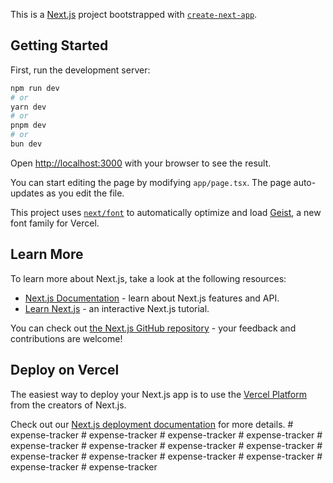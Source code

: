 This is a [Next.js](https://nextjs.org) project bootstrapped with [`create-next-app`](https://nextjs.org/docs/app/api-reference/cli/create-next-app).

## Getting Started

First, run the development server:

```bash
npm run dev
# or
yarn dev
# or
pnpm dev
# or
bun dev
```

Open [http://localhost:3000](http://localhost:3000) with your browser to see the result.

You can start editing the page by modifying `app/page.tsx`. The page auto-updates as you edit the file.

This project uses [`next/font`](https://nextjs.org/docs/app/building-your-application/optimizing/fonts) to automatically optimize and load [Geist](https://vercel.com/font), a new font family for Vercel.

## Learn More

To learn more about Next.js, take a look at the following resources:

- [Next.js Documentation](https://nextjs.org/docs) - learn about Next.js features and API.
- [Learn Next.js](https://nextjs.org/learn) - an interactive Next.js tutorial.

You can check out [the Next.js GitHub repository](https://github.com/vercel/next.js) - your feedback and contributions are welcome!

## Deploy on Vercel

The easiest way to deploy your Next.js app is to use the [Vercel Platform](https://vercel.com/new?utm_medium=default-template&filter=next.js&utm_source=create-next-app&utm_campaign=create-next-app-readme) from the creators of Next.js.

Check out our [Next.js deployment documentation](https://nextjs.org/docs/app/building-your-application/deploying) for more details.
#   e x p e n s e - t r a c k e r  
 #   e x p e n s e - t r a c k e r  
 #   e x p e n s e - t r a c k e r  
 #   e x p e n s e - t r a c k e r  
 #   e x p e n s e - t r a c k e r  
 #   e x p e n s e - t r a c k e r  
 #   e x p e n s e - t r a c k e r  
 #   e x p e n s e - t r a c k e r  
 #   e x p e n s e - t r a c k e r  
 #   e x p e n s e - t r a c k e r  
 #   e x p e n s e - t r a c k e r  
 #   e x p e n s e - t r a c k e r  
 #   e x p e n s e - t r a c k e r  
 #   e x p e n s e - t r a c k e r  
 